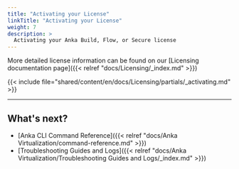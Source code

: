 ```yaml
---
title: "Activating your License"
linkTitle: "Activating your License"
weight: 7
description: >
  Activating your Anka Build, Flow, or Secure license
---
```


More detailed license information can be found on our [Licensing documentation page]({{< relref "docs/Licensing/_index.md" >}})

{{< include file="shared/content/en/docs/Licensing/partials/_activating.md" >}}

---

## What's next?

- [Anka CLI Command Reference]({{< relref "docs/Anka Virtualization/command-reference.md" >}})
- [Troubleshooting Guides and Logs]({{< relref "docs/Anka Virtualization/Troubleshooting Guides and Logs/_index.md" >}})
